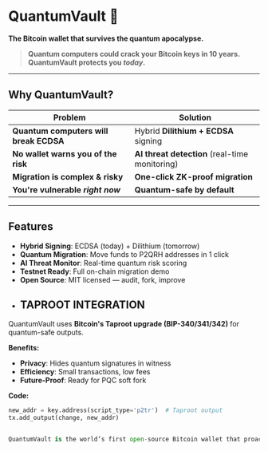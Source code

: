 # QuantumVault 🔐

**The Bitcoin wallet that survives the quantum apocalypse.**

> **Quantum computers could crack your Bitcoin keys in 10 years.**  
> **QuantumVault protects you *today*.**

---

## Why QuantumVault?

| Problem | Solution |
|--------|----------|
| **Quantum computers will break ECDSA** | Hybrid **Dilithium + ECDSA** signing |
| **No wallet warns you of the risk** | **AI threat detection** (real-time monitoring) |
| **Migration is complex & risky** | **One-click ZK-proof migration** |
| **You're vulnerable *right now*** | **Quantum-safe by default** |

---

## Features

- **Hybrid Signing**: ECDSA (today) + Dilithium (tomorrow)
- **Quantum Migration**: Move funds to P2QRH addresses in 1 click
- **AI Threat Monitor**: Real-time quantum risk scoring
- **Testnet Ready**: Full on-chain migration demo
- **Open Source**: MIT licensed — audit, fork, improve
- ## TAPROOT INTEGRATION
QuantumVault uses **Bitcoin's Taproot upgrade (BIP-340/341/342)** for quantum-safe outputs.

**Benefits:**
- **Privacy**: Hides quantum signatures in witness
- **Efficiency**: Small transactions, low fees
- **Future-Proof**: Ready for PQC soft fork

**Code:**
```python
new_addr = key.address(script_type='p2tr')  # Taproot output
tx.add_output(change, new_addr)


QuantumVault is the world’s first open-source Bitcoin wallet that proactively protects your funds from quantum computers — with hybrid ECDSA+Dilithium signing, AI-powered threat alerts, and one-click migration to quantum-safe addresses.
